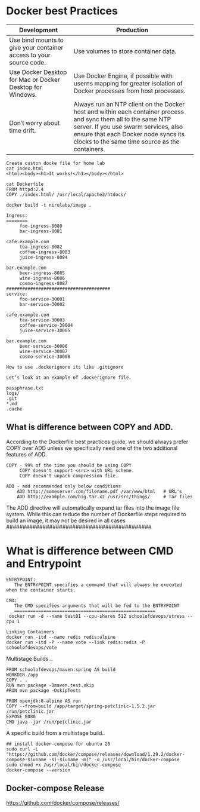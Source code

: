 # Docker best Practices
| Development                     | Production                          |
| ------------------------------- | --------------------------------------------- |
| Use bind mounts to give your container access to your source code.  | Use volumes to store container data. |
| Use Docker Desktop for Mac or Docker Desktop for Windows.  | Use Docker Engine, if possible with userns mapping for greater isolation of Docker processes from host processes. |
| Don’t worry about time drift. | Always run an NTP client on the Docker host and within each container process and sync them all to the same NTP server. If you use swarm services, also ensure that each Docker node syncs its clocks to the same time source as the containers. |

```
Create custon docke file for home lab
cat index.html
<html><body><h1>It works!</h1></body></html>

cat Dockerfile
FROM httpd:2.4
COPY ./index.html/ /usr/local/apache2/htdocs/

docker build -t nirulabs/image .

Ingress:
========
     foo-ingress-8080
     bar-ingress-8081

cafe.example.com
     tea-ingress-8082
     coffee-ingress-8083
     juice-ingress-8084

bar.example.com
     beer-ingress-8085
     wine-ingress-8086
     cosmo-ingress-8087
#######################################
service:
     foo-service-30001
     bar-service-30002

cafe.example.com
     tea-service-30003
     coffee-service-30004
     juice-service-30005

bar.example.com
     beer-service-30006
     wine-service-30007
     cosmo-service-30008

How to use .dockerignore its like .gitignore

Let’s look at an example of .dockerignore file.

passphrase.txt
logs/
.git
*.md
.cache

```


## What is difference between COPY and ADD.
According to the Dockerfile best practices guide, we should always prefer COPY over ADD unless we specifically need one of the two additional features of ADD.
```
COPY - 99% of the time you should be using COPY
     COPY doesn't support <src> with URL scheme.
     COPY doesn't unpack compression file.
  
ADD - add recommended only below conditions
    ADD http://someserver.com/filename.pdf /var/www/html   # URL's
    ADD http://example.com/big.tar.xz /usr/src/things/     # Tar files
  ```  
 The ADD directive will automatically expand tar files into the image file system. While this can reduce the number of Dockerfile steps required to build an image, it may not be desired in all cases
############################################

  
  # What is difference between CMD and Entrypoint
  ```
  ENTRYPOINT: 
     The ENTRYPOINT specifies a command that will always be executed when the container starts.
  
  CMD: 
     The CMD specifies arguments that will be fed to the ENTRYPOINT
     =====================================================
   docker run -d --name test01 --cpu-shares 512 schoolofdevops/stress --cpu 1
   ```
   ```
   Linking Containers
   docker run -itd --name redis redis:alpine
   docker run -itd -P --name vote --link redis:redis -P schoolofdevops/vote
   ```
Multistage Builds...
```
FROM schoolofdevops/maven:spring AS build
WORKDIR /app
COPY . .
RUN mvn package -Dmaven.test.skip
#RUN mvn package -DskipTests

FROM openjdk:8-alpine AS run
COPY --from=build /app/target/spring-petclinic-1.5.2.jar /run/petclinic.jar
EXPOSE 8080
CMD java -jar /run/petclinic.jar
```
A specific build from a multistage build..
```
## install docker-compose for ubuntu 20
sudo curl -L "https://github.com/docker/compose/releases/download/1.29.2/docker-compose-$(uname -s)-$(uname -m)" -o /usr/local/bin/docker-compose
sudo chmod +x /usr/local/bin/docker-compose
docker-compose --version
```

## Docker-compose Release
https://github.com/docker/compose/releases/
```
